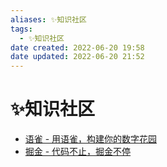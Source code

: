 ```yaml
---
aliases: ✨知识社区
tags:
  - ✨知识社区
date created: 2022-06-20 19:58
date updated: 2022-06-20 21:52
---
```


# ✨知识社区

- [语雀 - 用语雀，构建你的数字花园](https://www.yuque.com/about)
- [掘金 - 代码不止，掘金不停](https://juejin.cn/)
